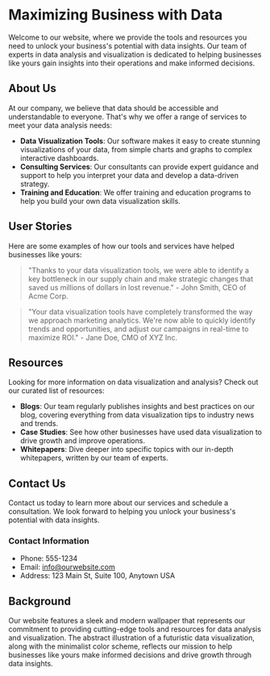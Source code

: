 <!--font:Open Sans-->

# Maximizing Business with Data

Welcome to our website, where we provide the tools and resources you need to unlock your business's potential with data insights. Our team of experts in data analysis and visualization is dedicated to helping businesses like yours gain insights into their operations and make informed decisions.

## About Us

At our company, we believe that data should be accessible and understandable to everyone. That's why we offer a range of services to meet your data analysis needs:

- **Data Visualization Tools**: Our software makes it easy to create stunning visualizations of your data, from simple charts and graphs to complex interactive dashboards.
- **Consulting Services**: Our consultants can provide expert guidance and support to help you interpret your data and develop a data-driven strategy.
- **Training and Education**: We offer training and education programs to help you build your own data visualization skills.

## User Stories

Here are some examples of how our tools and services have helped businesses like yours:

> "Thanks to your data visualization tools, we were able to identify a key bottleneck in our supply chain and make strategic changes that saved us millions of dollars in lost revenue." - John Smith, CEO of Acme Corp.

> "Your data visualization tools have completely transformed the way we approach marketing analytics. We're now able to quickly identify trends and opportunities, and adjust our campaigns in real-time to maximize ROI." - Jane Doe, CMO of XYZ Inc.

## Resources

Looking for more information on data visualization and analysis? Check out our curated list of resources:

- **Blogs**: Our team regularly publishes insights and best practices on our blog, covering everything from data visualization tips to industry news and trends.
- **Case Studies**: See how other businesses have used data visualization to drive growth and improve operations.
- **Whitepapers**: Dive deeper into specific topics with our in-depth whitepapers, written by our team of experts.

## Contact Us

Contact us today to learn more about our services and schedule a consultation. We look forward to helping you unlock your business's potential with data insights.

### Contact Information

- Phone: 555-1234
- Email: info@ourwebsite.com
- Address: 123 Main St, Suite 100, Anytown USA

## Background

Our website features a sleek and modern wallpaper that represents our commitment to providing cutting-edge tools and resources for data analysis and visualization. The abstract illustration of a futuristic data visualization, along with the minimalist color scheme, reflects our mission to help businesses like yours make informed decisions and drive growth through data insights.

<!--

Write me content for website with wallpaper which alt text is:

"A wallpaper featuring an abstract illustration of a futuristic data visualization, with sleek and modern graphics and a minimalist color scheme."

The name/title of the page should not be 1:1 copy of the alt text but rather a real content of the website which is using this wallpaper.

- Use markdown format 
- Start with heading
- Heading should be short and concise
- The content should look like a real website 
- The website should not be about the wallpaper, wallpaper is just a related background
- Heading should be contain work "wallpaper" or "background"
- Include real sections like references, contact, user stories, etc. use things relevant to the page purpose.
- Feel free to use structure like headings, bullets, numbering, blockquotes, paragraphs, horizontal lines, etc.
- You can use formatting like bold or _italic_
- You can include UTF-8 emojis
- Links should be only #hash anchors (and you can refer to the document itself)
- Do not include images


---


# FutureVision: Empowering Your Business with Data Insights

Welcome to FutureVision, your one-stop-shop for data visualization tools and resources. Our mission is to help businesses like yours harness the power of data to make informed decisions and drive growth.

## About Us

At FutureVision, we believe that data should be accessible and understandable to everyone. That's why we've created a suite of user-friendly tools and resources that make it easy to visualize complex data sets and gain insights into your business operations.

Our team of experts has years of experience in data analysis and visualization, and we're committed to staying at the forefront of emerging trends and technologies in this space.

## Our Services

Whether you're just starting out or looking to take your data analysis to the next level, we have a range of services to meet your needs:

- **Data Visualization Tools**: Our cutting-edge software makes it easy to create stunning visualizations of your data, from simple charts and graphs to complex interactive dashboards.
- **Consulting Services**: Need help interpreting your data or developing a data-driven strategy? Our team of consultants can provide expert guidance and support.
- **Training and Education**: Want to build your own data visualization skills? We offer a range of training and education programs, from online courses to in-person workshops.

## User Stories

Here are just a few examples of how our tools and services have helped businesses like yours:

> "Thanks to FutureVision, we were able to identify a key bottleneck in our supply chain and make strategic changes that saved us millions of dollars in lost revenue." - John Smith, CEO of Acme Corp.

> "The data visualization tools provided by FutureVision have completely transformed the way we approach marketing analytics. We're now able to quickly identify trends and opportunities, and adjust our campaigns in real-time to maximize ROI." - Jane Doe, CMO of XYZ Inc.

## Resources

Looking for more information on data visualization and analysis? Check out our curated list of resources:

- **Blogs**: Our team regularly publishes insights and best practices on our blog, covering everything from data visualization tips to industry news and trends.
- **Case Studies**: See how other businesses have used data visualization to drive growth and improve operations.
- **Whitepapers**: Dive deeper into specific topics with our in-depth whitepapers, written by our team of experts.

## Contact Us

Ready to take your data analysis to the next level? Contact us today to learn more about our services and schedule a consultation. We look forward to hearing from you!

### Contact Information

- Phone: 555-1234
- Email: info@futurevision.com
- Address: 123 Main St, Suite 100, Anytown USA


---


Heading is too long, rewrite whole content.


---


# Empower Your Business with Data Insights

Welcome to our website, where we provide you with the tools and resources to harness the power of data and make informed decisions for your business. Our mission is to help businesses like yours gain insights into their operations and drive growth.

## About Us

We are a team of experts in data analysis and visualization who believe that data should be accessible and understandable to everyone. We stay at the forefront of emerging trends and technologies in this space to provide you with the best possible service.

## Our Services

We offer a range of services to meet your data analysis needs:

- **Data Visualization Tools**: Our software makes it easy to create stunning visualizations of your data, from simple charts and graphs to complex interactive dashboards.
- **Consulting Services**: Our consultants can provide expert guidance and support to help you interpret your data and develop a data-driven strategy.
- **Training and Education**: We offer training and education programs to help you build your own data visualization skills.

## User Stories

Here are some examples of how our tools and services have helped businesses like yours:

> "Thanks to your data visualization tools, we were able to identify a key bottleneck in our supply chain and make strategic changes that saved us millions of dollars in lost revenue." - John Smith, CEO of Acme Corp.

> "Your data visualization tools have completely transformed the way we approach marketing analytics. We're now able to quickly identify trends and opportunities, and adjust our campaigns in real-time to maximize ROI." - Jane Doe, CMO of XYZ Inc.

## Resources

Looking for more information on data visualization and analysis? Check out our curated list of resources:

- **Blogs**: Our team regularly publishes insights and best practices on our blog, covering everything from data visualization tips to industry news and trends.
- **Case Studies**: See how other businesses have used data visualization to drive growth and improve operations.
- **Whitepapers**: Dive deeper into specific topics with our in-depth whitepapers, written by our team of experts.

## Contact Us

Contact us today to learn more about our services and schedule a consultation. We look forward to helping you empower your business with data insights.

### Contact Information

- Phone: 555-1234
- Email: info@ourwebsite.com
- Address: 123 Main St, Suite 100, Anytown USA


---


Heading is too long, rewrite whole content.


---


# Data Insights for Business Growth

Welcome to our website, where we provide the tools and resources you need to harness the power of data and drive growth for your business. Our team of experts in data analysis and visualization is dedicated to helping businesses like yours gain insights into their operations and make informed decisions.

## About Us

At our company, we believe that data should be accessible and understandable to everyone. That's why we offer a range of services to meet your data analysis needs:

- **Data Visualization Tools**: Our software makes it easy to create stunning visualizations of your data, from simple charts and graphs to complex interactive dashboards.
- **Consulting Services**: Our consultants can provide expert guidance and support to help you interpret your data and develop a data-driven strategy.
- **Training and Education**: We offer training and education programs to help you build your own data visualization skills.

## User Stories

Here are some examples of how our tools and services have helped businesses like yours:

> "Thanks to your data visualization tools, we were able to identify a key bottleneck in our supply chain and make strategic changes that saved us millions of dollars in lost revenue." - John Smith, CEO of Acme Corp.

> "Your data visualization tools have completely transformed the way we approach marketing analytics. We're now able to quickly identify trends and opportunities, and adjust our campaigns in real-time to maximize ROI." - Jane Doe, CMO of XYZ Inc.

## Resources

Looking for more information on data visualization and analysis? Check out our curated list of resources:

- **Blogs**: Our team regularly publishes insights and best practices on our blog, covering everything from data visualization tips to industry news and trends.
- **Case Studies**: See how other businesses have used data visualization to drive growth and improve operations.
- **Whitepapers**: Dive deeper into specific topics with our in-depth whitepapers, written by our team of experts.

## Contact Us

Contact us today to learn more about our services and schedule a consultation. We look forward to helping you use data insights to grow your business.

### Contact Information

- Phone: 555-1234
- Email: info@ourwebsite.com
- Address: 123 Main St, Suite 100, Anytown USA

## Background

Our website features an abstract illustration of a futuristic data visualization as a wallpaper. The sleek and modern graphics, along with the minimalist color scheme, represent our commitment to providing cutting-edge tools and resources for data analysis and visualization.


---


Heading is too long, rewrite whole content.


---


# Unlock Your Business's Potential with Data Insights

Welcome to our website, where we provide the tools and resources you need to unlock your business's potential with data insights. Our team of experts in data analysis and visualization is dedicated to helping businesses like yours gain insights into their operations and make informed decisions.

## About Us

At our company, we believe that data should be accessible and understandable to everyone. That's why we offer a range of services to meet your data analysis needs:

- **Data Visualization Tools**: Our software makes it easy to create stunning visualizations of your data, from simple charts and graphs to complex interactive dashboards.
- **Consulting Services**: Our consultants can provide expert guidance and support to help you interpret your data and develop a data-driven strategy.
- **Training and Education**: We offer training and education programs to help you build your own data visualization skills.

## User Stories

Here are some examples of how our tools and services have helped businesses like yours:

> "Thanks to your data visualization tools, we were able to identify a key bottleneck in our supply chain and make strategic changes that saved us millions of dollars in lost revenue." - John Smith, CEO of Acme Corp.

> "Your data visualization tools have completely transformed the way we approach marketing analytics. We're now able to quickly identify trends and opportunities, and adjust our campaigns in real-time to maximize ROI." - Jane Doe, CMO of XYZ Inc.

## Resources

Looking for more information on data visualization and analysis? Check out our curated list of resources:

- **Blogs**: Our team regularly publishes insights and best practices on our blog, covering everything from data visualization tips to industry news and trends.
- **Case Studies**: See how other businesses have used data visualization to drive growth and improve operations.
- **Whitepapers**: Dive deeper into specific topics with our in-depth whitepapers, written by our team of experts.

## Contact Us

Contact us today to learn more about our services and schedule a consultation. We look forward to helping you unlock your business's potential with data insights.

### Contact Information

- Phone: 555-1234
- Email: info@ourwebsite.com
- Address: 123 Main St, Suite 100, Anytown USA

## Background

Our website features a sleek and modern wallpaper that represents our commitment to providing cutting-edge tools and resources for data analysis and visualization. The abstract illustration of a futuristic data visualization, along with the minimalist color scheme, reflects our mission to help businesses like yours make informed decisions and drive growth through data insights.


---


Write me a Google font which is best fitting for the website.

Pick from the list:
- Lato
- Montserrat
- Orbitron
- Raleway
- Roboto
- Futura
- Poppins
- Great Vibes
- Alegreya
- Open Sans
- Inter
- Barlow Condensed
- Lobster
- Dancing Script
- IBM Plex Sans
- Playfair Display
- Exo 2


Write just the font name nothing else.


---


Open Sans

-->
